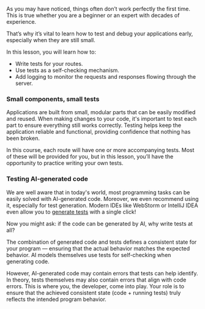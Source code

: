 As you may have noticed, things often don’t work perfectly the first time.
This is true whether you are a beginner or an expert with decades of experience.

That’s why it’s vital to learn how to test and debug your applications early, especially when they are still small.

In this lesson, you will learn how to:
- Write tests for your routes.
- Use tests as a self-checking mechanism.
- Add logging to monitor the requests and responses flowing through the server.

### Small components, small tests
Applications are built from small, modular parts that can be easily modified and reused.
When making changes to your code, it's important to test each part to ensure everything still works correctly.
Testing helps keep the application reliable and functional, providing confidence that nothing has been broken.

In this course, each route will have one or more accompanying tests.
Most of these will be provided for you, but in this lesson, you’ll have the opportunity to practice writing your own tests.

### Testing AI-generated code
We are well aware that in today's world, most programming tasks can be easily solved with AI-generated code.
Moreover, we even recommend using it, especially for test generation. 
Modern IDEs like WebStorm or IntelliJ IDEA even allow you to [generate tests](https://www.jetbrains.com/help/webstorm/generate-tests.html) with a single click!

Now you might ask: if the code can be generated by AI, why write tests at all?

The combination of generated code and tests defines a consistent state for your program — 
ensuring that the actual behavior matches the expected behavior.
AI models themselves use tests for self-checking when generating code.

However, AI-generated code may contain errors that tests can help identify.
In theory, tests themselves may also contain errors that align with code errors. 
This is where you, the developer, come into play. Your role is to ensure
that the achieved consistent state (code + running tests) truly reflects the intended program behavior.
